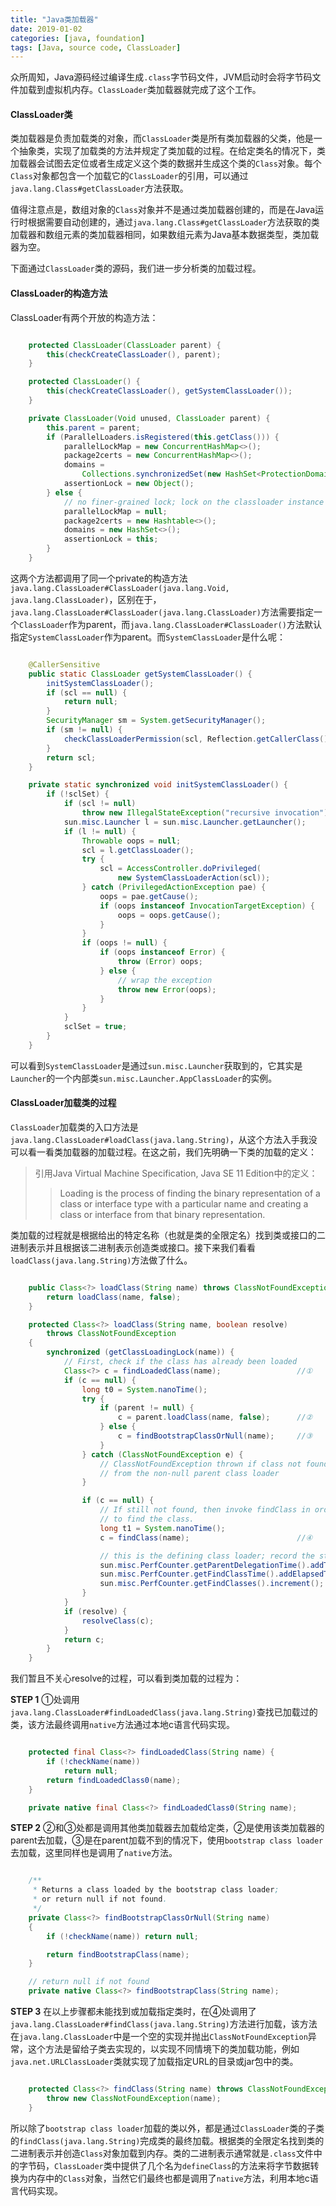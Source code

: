 ```yaml
---
title: "Java类加载器"
date: 2019-01-02
categories: [java, foundation]
tags: [Java, source code, ClassLoader]
---
```

众所周知，Java源码经过编译生成`.class`字节码文件，JVM启动时会将字节码文件加载到虚拟机内存。`ClassLoader`类加载器就完成了这个工作。

#### ClassLoader类

类加载器是负责加载类的对象，而`ClassLoader`类是所有类加载器的父类，他是一个抽象类，实现了加载类的方法并规定了类加载的过程。在给定类名的情况下，类加载器会试图去定位或者生成定义这个类的数据并生成这个类的`Class`对象。每个`Class`对象都包含一个加载它的`ClassLoader`的引用，可以通过`java.lang.Class#getClassLoader`方法获取。

值得注意点是，数组对象的`Class`对象并不是通过类加载器创建的，而是在Java运行时根据需要自动创建的，通过`java.lang.Class#getClassLoader`方法获取的类加载器和数组元素的类加载器相同，如果数组元素为Java基本数据类型，类加载器为空。

下面通过`ClassLoader`类的源码，我们进一步分析类的加载过程。

#### ClassLoader的构造方法

ClassLoader有两个开放的构造方法：

``` java

    protected ClassLoader(ClassLoader parent) {
        this(checkCreateClassLoader(), parent);
    }

    protected ClassLoader() {
        this(checkCreateClassLoader(), getSystemClassLoader());
    }

    private ClassLoader(Void unused, ClassLoader parent) {
        this.parent = parent;
        if (ParallelLoaders.isRegistered(this.getClass())) {
            parallelLockMap = new ConcurrentHashMap<>();
            package2certs = new ConcurrentHashMap<>();
            domains =
                Collections.synchronizedSet(new HashSet<ProtectionDomain>());
            assertionLock = new Object();
        } else {
            // no finer-grained lock; lock on the classloader instance
            parallelLockMap = null;
            package2certs = new Hashtable<>();
            domains = new HashSet<>();
            assertionLock = this;
        }
    }

```

这两个方法都调用了同一个private的构造方法`java.lang.ClassLoader#ClassLoader(java.lang.Void, java.lang.ClassLoader)`，区别在于，`java.lang.ClassLoader#ClassLoader(java.lang.ClassLoader)`方法需要指定一个`ClassLoader`作为parent，而`java.lang.ClassLoader#ClassLoader()`方法默认指定`SystemClassLoader`作为parent。而`SystemClassLoader`是什么呢：

``` java

    @CallerSensitive
    public static ClassLoader getSystemClassLoader() {
        initSystemClassLoader();
        if (scl == null) {
            return null;
        }
        SecurityManager sm = System.getSecurityManager();
        if (sm != null) {
            checkClassLoaderPermission(scl, Reflection.getCallerClass());
        }
        return scl;
    }

    private static synchronized void initSystemClassLoader() {
        if (!sclSet) {
            if (scl != null)
                throw new IllegalStateException("recursive invocation");
            sun.misc.Launcher l = sun.misc.Launcher.getLauncher();
            if (l != null) {
                Throwable oops = null;
                scl = l.getClassLoader();
                try {
                    scl = AccessController.doPrivileged(
                        new SystemClassLoaderAction(scl));
                } catch (PrivilegedActionException pae) {
                    oops = pae.getCause();
                    if (oops instanceof InvocationTargetException) {
                        oops = oops.getCause();
                    }
                }
                if (oops != null) {
                    if (oops instanceof Error) {
                        throw (Error) oops;
                    } else {
                        // wrap the exception
                        throw new Error(oops);
                    }
                }
            }
            sclSet = true;
        }
    }

```

可以看到`SystemClassLoader`是通过`sun.misc.Launcher`获取到的，它其实是`Launcher`的一个内部类`sun.misc.Launcher.AppClassLoader`的实例。

#### ClassLoader加载类的过程

`ClassLoader`加载类的入口方法是`java.lang.ClassLoader#loadClass(java.lang.String)`，从这个方法入手我没可以看一看类加载器的加载过程。在这之前，我们先明确一下类的加载的定义：

>引用Java Virtual Machine Specification, Java SE 11 Edition中的定义：
>>Loading is the process of finding the binary representation of a class or interface type with a particular name and creating a class or interface from that binary representation.

类加载的过程就是根据给出的特定名称（也就是类的全限定名）找到类或接口的二进制表示并且根据该二进制表示创造类或接口。接下来我们看看`loadClass(java.lang.String)`方法做了什么。

``` java

    public Class<?> loadClass(String name) throws ClassNotFoundException {
        return loadClass(name, false);
    }

    protected Class<?> loadClass(String name, boolean resolve)
        throws ClassNotFoundException
    {
        synchronized (getClassLoadingLock(name)) {
            // First, check if the class has already been loaded
            Class<?> c = findLoadedClass(name);                 //①
            if (c == null) {
                long t0 = System.nanoTime();
                try {
                    if (parent != null) {
                        c = parent.loadClass(name, false);      //②
                    } else {
                        c = findBootstrapClassOrNull(name);     //③
                    }
                } catch (ClassNotFoundException e) {
                    // ClassNotFoundException thrown if class not found
                    // from the non-null parent class loader
                }

                if (c == null) {
                    // If still not found, then invoke findClass in order
                    // to find the class.
                    long t1 = System.nanoTime();
                    c = findClass(name);                        //④

                    // this is the defining class loader; record the stats
                    sun.misc.PerfCounter.getParentDelegationTime().addTime(t1 - t0);
                    sun.misc.PerfCounter.getFindClassTime().addElapsedTimeFrom(t1);
                    sun.misc.PerfCounter.getFindClasses().increment();
                }
            }
            if (resolve) {
                resolveClass(c);
            }
            return c;
        }
    }

```

我们暂且不关心resolve的过程，可以看到类加载的过程为：

**STEP 1** ①处调用`java.lang.ClassLoader#findLoadedClass(java.lang.String)`查找已加载过的类，该方法最终调用`native`方法通过本地c语言代码实现。

``` java

    protected final Class<?> findLoadedClass(String name) {
        if (!checkName(name))
            return null;
        return findLoadedClass0(name);
    }

    private native final Class<?> findLoadedClass0(String name);

```

**STEP 2** ②和③处都是调用其他类加载器去加载给定类，②是使用该类加载器的parent去加载，③是在parent加载不到的情况下，使用`bootstrap class loader`去加载，这里同样也是调用了`native`方法。

``` java

    /**
     * Returns a class loaded by the bootstrap class loader;
     * or return null if not found.
     */
    private Class<?> findBootstrapClassOrNull(String name)
    {
        if (!checkName(name)) return null;

        return findBootstrapClass(name);
    }

    // return null if not found
    private native Class<?> findBootstrapClass(String name);

```

**STEP 3** 在以上步骤都未能找到或加载指定类时，在④处调用了`java.lang.ClassLoader#findClass(java.lang.String)`方法进行加载，该方法在`java.lang.ClassLoader`中是一个空的实现并抛出`ClassNotFoundException`异常，这个方法是留给子类去实现的，以实现不同情境下的类加载功能，例如`java.net.URLClassLoader`类就实现了加载指定URL的目录或jar包中的类。

``` java

    protected Class<?> findClass(String name) throws ClassNotFoundException {
        throw new ClassNotFoundException(name);
    }

```

所以除了`bootstrap class loader`加载的类以外，都是通过`ClassLoader`类的子类的`findClass(java.lang.String)`完成类的最终加载。根据类的全限定名找到类的二进制表示并创造`Class`对象加载到内存。类的二进制表示通常就是`.class`文件中的字节码，`ClassLoader`类中提供了几个名为`defineClass`的方法来将字节数据转换为内存中的`Class`对象，当然它们最终也都是调用了`native`方法，利用本地c语言代码实现。
